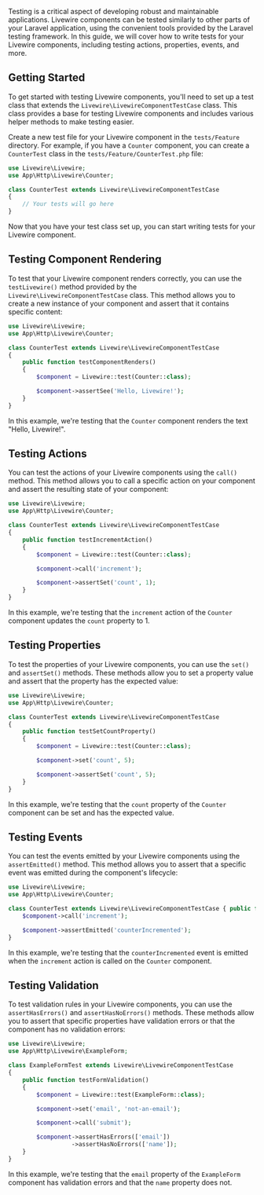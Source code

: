 Testing is a critical aspect of developing robust and maintainable applications. Livewire components can be tested similarly to other parts of your Laravel application, using the convenient tools provided by the Laravel testing framework. In this guide, we will cover how to write tests for your Livewire components, including testing actions, properties, events, and more.

## Getting Started

To get started with testing Livewire components, you'll need to set up a test class that extends the `Livewire\LivewireComponentTestCase` class. This class provides a base for testing Livewire components and includes various helper methods to make testing easier.

Create a new test file for your Livewire component in the `tests/Feature` directory. For example, if you have a `Counter` component, you can create a `CounterTest` class in the `tests/Feature/CounterTest.php` file:

```php
use Livewire\Livewire;
use App\Http\Livewire\Counter;

class CounterTest extends Livewire\LivewireComponentTestCase
{
    // Your tests will go here
}
```

Now that you have your test class set up, you can start writing tests for your Livewire component.

## Testing Component Rendering

To test that your Livewire component renders correctly, you can use the `testLivewire()` method provided by the `Livewire\LivewireComponentTestCase` class. This method allows you to create a new instance of your component and assert that it contains specific content:

```php
use Livewire\Livewire;
use App\Http\Livewire\Counter;

class CounterTest extends Livewire\LivewireComponentTestCase
{
    public function testComponentRenders()
    {
        $component = Livewire::test(Counter::class);

        $component->assertSee('Hello, Livewire!');
    }
}
```

In this example, we're testing that the `Counter` component renders the text "Hello, Livewire!".

## Testing Actions

You can test the actions of your Livewire components using the `call()` method. This method allows you to call a specific action on your component and assert the resulting state of your component:

```php
use Livewire\Livewire;
use App\Http\Livewire\Counter;

class CounterTest extends Livewire\LivewireComponentTestCase
{
    public function testIncrementAction()
    {
        $component = Livewire::test(Counter::class);

        $component->call('increment');

        $component->assertSet('count', 1);
    }
}
```

In this example, we're testing that the `increment` action of the `Counter` component updates the `count` property to 1.

## Testing Properties

To test the properties of your Livewire components, you can use the `set()` and `assertSet()` methods. These methods allow you to set a property value and assert that the property has the expected value:

```php
use Livewire\Livewire;
use App\Http\Livewire\Counter;

class CounterTest extends Livewire\LivewireComponentTestCase
{
    public function testSetCountProperty()
    {
        $component = Livewire::test(Counter::class);

        $component->set('count', 5);

        $component->assertSet('count', 5);
    }
}
```

In this example, we're testing that the `count` property of the `Counter` component can be set and has the expected value.

## Testing Events

You can test the events emitted by your Livewire components using the `assertEmitted()` method. This method allows you to assert that a specific event was emitted during the component's lifecycle:

```php
use Livewire\Livewire;
use App\Http\Livewire\Counter;

class CounterTest extends Livewire\LivewireComponentTestCase { public function testEventEmitted() { $component = Livewire::test(Counter::class);
    $component->call('increment');

    $component->assertEmitted('counterIncremented');
}

```


In this example, we're testing that the `counterIncremented` event is emitted when the `increment` action is called on the `Counter` component.

## Testing Validation

To test validation rules in your Livewire components, you can use the `assertHasErrors()` and `assertHasNoErrors()` methods. These methods allow you to assert that specific properties have validation errors or that the component has no validation errors:

```php
use Livewire\Livewire;
use App\Http\Livewire\ExampleForm;

class ExampleFormTest extends Livewire\LivewireComponentTestCase
{
    public function testFormValidation()
    {
        $component = Livewire::test(ExampleForm::class);

        $component->set('email', 'not-an-email');

        $component->call('submit');

        $component->assertHasErrors(['email'])
                  ->assertHasNoErrors(['name']);
    }
}
```

In this example, we're testing that the `email` property of the `ExampleForm` component has validation errors and that the `name` property does not.

